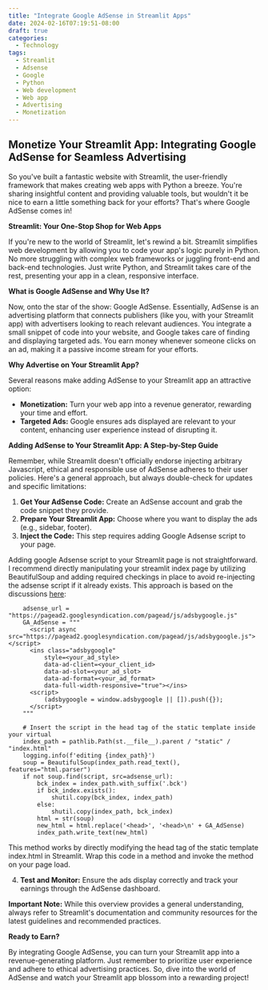 ```yaml
---
title: "Integrate Google AdSense in Streamlit Apps"
date: 2024-02-16T07:19:51-08:00
draft: true
categories:
  - Technology
tags:
  - Streamlit
  - Adsense
  - Google
  - Python
  - Web development
  - Web app
  - Advertising
  - Monetization
---
```


## Monetize Your Streamlit App: Integrating Google AdSense for Seamless Advertising

So you've built a fantastic website with Streamlit, the user-friendly framework that makes creating web apps with Python a breeze. You're sharing insightful content and providing valuable tools, but wouldn't it be nice to earn a little something back for your efforts? That's where Google AdSense comes in!

**Streamlit: Your One-Stop Shop for Web Apps**

If you're new to the world of Streamlit, let's rewind a bit. Streamlit simplifies web development by allowing you to code your app's logic purely in Python. No more struggling with complex web frameworks or juggling front-end and back-end technologies. Just write Python, and Streamlit takes care of the rest, presenting your app in a clean, responsive interface.

**What is Google AdSense and Why Use It?**

Now, onto the star of the show: Google AdSense. Essentially, AdSense is an advertising platform that connects publishers (like you, with your Streamlit app) with advertisers looking to reach relevant audiences. You integrate a small snippet of code into your website, and Google takes care of finding and displaying targeted ads. You earn money whenever someone clicks on an ad, making it a passive income stream for your efforts.

**Why Advertise on Your Streamlit App?**

Several reasons make adding AdSense to your Streamlit app an attractive option:

* **Monetization:** Turn your web app into a revenue generator, rewarding your time and effort.
* **Targeted Ads:** Google ensures ads displayed are relevant to your content, enhancing user experience instead of disrupting it.

**Adding AdSense to Your Streamlit App: A Step-by-Step Guide**

Remember, while Streamlit doesn't officially endorse injecting arbitrary Javascript, ethical and responsible use of AdSense adheres to their user policies. Here's a general approach, but always double-check for updates and specific limitations:

1. **Get Your AdSense Code:** Create an AdSense account and grab the code snippet they provide.
2. **Prepare Your Streamlit App:** Choose where you want to display the ads (e.g., sidebar, footer).
3. **Inject the Code:** This step requires adding Google Adsense script to your page.

Adding google Adsense script to your Streamlit page is not straightforward. I recommend directly manipulating your streamlit index page by utilizing BeautifulSoup and adding required checkings in place to avoid re-injecting the adsense script if it already exists. This approach is based on the discussions [here](https://discuss.streamlit.io/t/google-analytics-and-streamlit/29385/2):

```
    adsense_url = "https://pagead2.googlesyndication.com/pagead/js/adsbygoogle.js"
    GA_AdSense = """
      <script async src="https://pagead2.googlesyndication.com/pagead/js/adsbygoogle.js"></script>
      <ins class="adsbygoogle"
          style=<your_ad_style>
          data-ad-client=<your_client_id>
          data-ad-slot=<your_ad_slot>
          data-ad-format=<your_ad_format>
          data-full-width-responsive="true"></ins>
      <script>
          (adsbygoogle = window.adsbygoogle || []).push({});
      </script>
    """

    # Insert the script in the head tag of the static template inside your virtual
    index_path = pathlib.Path(st.__file__).parent / "static" / "index.html"
    logging.info(f'editing {index_path}')
    soup = BeautifulSoup(index_path.read_text(), features="html.parser")
    if not soup.find(script, src=adsense_url): 
        bck_index = index_path.with_suffix('.bck')
        if bck_index.exists():
            shutil.copy(bck_index, index_path)  
        else:
            shutil.copy(index_path, bck_index)  
        html = str(soup)
        new_html = html.replace('<head>', '<head>\n' + GA_AdSense)
        index_path.write_text(new_html)
```

This method works by directly modifying the head tag of the static template index.html in Streamlit. Wrap this code in a method and invoke the method on your page load.


4. **Test and Monitor:** Ensure the ads display correctly and track your earnings through the AdSense dashboard.

**Important Note:** While this overview provides a general understanding, always refer to Streamlit's documentation and community resources for the latest guidelines and recommended practices.

**Ready to Earn?**

By integrating Google AdSense, you can turn your Streamlit app into a revenue-generating platform. Just remember to prioritize user experience and adhere to ethical advertising practices. So, dive into the world of AdSense and watch your Streamlit app blossom into a rewarding project!
